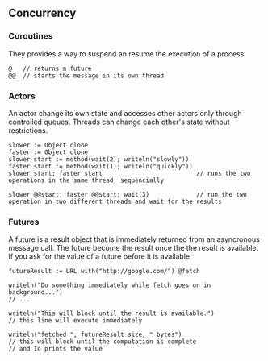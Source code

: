 ## Concurrency
### Coroutines
They provides a way to suspend an resume the execution of a process

```io
@   // returns a future
@@  // starts the message in its own thread
```

### Actors
An actor change its own state and accesses other actors only through controlled queues.
Threads can change each other's state without restrictions.

```io
slower := Object clone
faster := Object clone
slower start := method(wait(2); writeln("slowly"))
faster start := method(wait(1); writeln("quickly"))
slower start; faster start                          // runs the two operations in the same thread, sequencially

slower @@start; faster @@start; wait(3)             // run the two operation in two different threads and wait for the results
```

### Futures
A future is a result object that is immediately returned from an asyncronous message call.
The future become the result once the the result is available.
If you ask for the value of a future before it is available

```io
futureResult := URL with("http://google.com/") @fetch

writeln("Do something immediately while fetch goes on in background...")
// ...

writeln("This will block until the result is available.")
// this line will execute immediately

writeln("fetched ", futureResult size, " bytes")
// this will block until the computation is complete
// and Io prints the value
```
